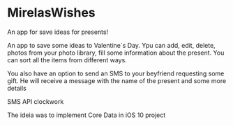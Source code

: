 # MirelasWishes
An app for save ideas for presents! 

An app to save some ideas to Valentine´s Day.
Ypu can add, edit, delete, photos from your photo library, fill some information about the present.
You can sort all the items from different ways.

You also have an option to send an SMS to your beyfriend requesting some gift.
He will receive a message with the name of the present and some more details

SMS API clockwork

The ideia was to implement Core Data in iOS 10 project   
